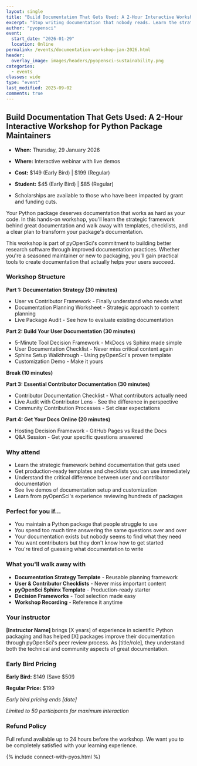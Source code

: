 ```yaml
---
layout: single
title: "Build Documentation That Gets Used: A 2-Hour Interactive Workshop for Python Package Maintainers"
excerpt: "Stop writing documentation that nobody reads. Learn the strategic framework behind great documentation and walk away with templates, checklists, and a clear plan to transform your package's documentation."
author: "pyopensci"
event:
  start_date: "2026-01-29"
  location: Online
permalink: /events/documentation-workshop-jan-2026.html
header:
  overlay_image: images/headers/pyopensci-sustainability.png
categories:
  - events
classes: wide
type: "event"
last_modified: 2025-09-02
comments: true
---
```


## Build Documentation That Gets Used: A 2-Hour Interactive Workshop for Python Package Maintainers

* **When:** Thursday, 29 January 2026
* **Where:** Interactive webinar with live demos
* **Cost:** $149 (Early Bird) | $199 (Regular)
* **Student:** $45 (Early Bird) | $85 (Regular)

* Scholarships are available to those who have been impacted by grant and funding cuts.

Your Python package deserves documentation that works as hard as your code. In this hands-on workshop, you'll learn the strategic framework behind great documentation and walk away with templates, checklists, and a clear plan to transform your package's documentation.

This workshop is part of pyOpenSci's commitment to building better research software through improved documentation practices. Whether you're a seasoned maintainer or new to packaging, you'll gain practical tools to create documentation that actually helps your users succeed.

### Workshop Structure

**Part 1: Documentation Strategy (30 minutes)**

- <i class="fas fa-users"></i> User vs Contributor Framework - Finally understand who needs what
- <i class="fas fa-clipboard-list"></i> Documentation Planning Worksheet - Strategic approach to content planning
- <i class="fas fa-search"></i> Live Package Audit - See how to evaluate existing documentation

**Part 2: Build Your User Documentation (30 minutes)**

- <i class="fas fa-decision"></i> 5-Minute Tool Decision Framework - MkDocs vs Sphinx made simple
- <i class="fas fa-check-square"></i> User Documentation Checklist - Never miss critical content again
- <i class="fas fa-cogs"></i> Sphinx Setup Walkthrough - Using pyOpenSci's proven template
- <i class="fas fa-paint-brush"></i> Customization Demo - Make it yours

**Break (10 minutes)**

**Part 3: Essential Contributor Documentation (30 minutes)**

- <i class="fas fa-user-friends"></i> Contributor Documentation Checklist - What contributors actually need
- <i class="fas fa-eye"></i> Live Audit with Contributor Lens - See the difference in perspective
- <i class="fas fa-handshake"></i> Community Contribution Processes - Set clear expectations

**Part 4: Get Your Docs Online (20 minutes)**

- <i class="fas fa-cloud"></i> Hosting Decision Framework - GitHub Pages vs Read the Docs
- <i class="fas fa-question-circle"></i> Q&A Session - Get your specific questions answered

### Why attend

- <i class="fa-solid fa-lightbulb"></i> Learn the strategic framework behind documentation that gets used
- <i class="fa-solid fa-tools"></i> Get production-ready templates and checklists you can use immediately
- <i class="fa-solid fa-users"></i> Understand the critical difference between user and contributor documentation
- <i class="fa-solid fa-rocket"></i> See live demos of documentation setup and customization
- <i class="fa-solid fa-graduation-cap"></i> Learn from pyOpenSci's experience reviewing hundreds of packages

### Perfect for you if...

- <i class="fas fa-check"></i> You maintain a Python package that people struggle to use
- <i class="fas fa-check"></i> You spend too much time answering the same questions over and over
- <i class="fas fa-check"></i> Your documentation exists but nobody seems to find what they need
- <i class="fas fa-check"></i> You want contributors but they don't know how to get started
- <i class="fas fa-check"></i> You're tired of guessing what documentation to write

### What you'll walk away with

- <i class="fas fa-gift"></i> **Documentation Strategy Template** - Reusable planning framework
- <i class="fas fa-gift"></i> **User & Contributor Checklists** - Never miss important content
- <i class="fas fa-gift"></i> **pyOpenSci Sphinx Template** - Production-ready starter
- <i class="fas fa-gift"></i> **Decision Frameworks** - Tool selection made easy
- <i class="fas fa-gift"></i> **Workshop Recording** - Reference it anytime

### Your instructor

**[Instructor Name]** brings [X years] of experience in scientific Python packaging and has helped [X] packages improve their documentation through pyOpenSci's peer review process. As [title/role], they understand both the technical and community aspects of great documentation.

### Early Bird Pricing

**Early Bird:** $149 (Save $50!)

**Regular Price:** $199

*Early bird pricing ends [date]*

*Limited to 50 participants for maximum interaction*

### Refund Policy

Full refund available up to 24 hours before the workshop. We want you to be completely satisfied with your learning experience.


{% include connect-with-pyos.html %}
